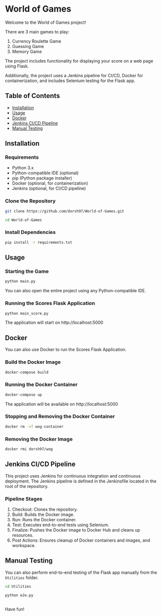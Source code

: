 # World of Games

Welcome to the World of Games project!

There are 3 main games to play:

1. Currency Roulette Game
2. Guessing Game
3. Memory Game

The project includes functionality for displaying your score on a web page using Flask.

Additionally, the project uses a Jenkins pipeline for CI/CD, Docker for containerization, and includes Selenium testing for the Flask app.

## Table of Contents
- [Installation](#installation)
- [Usage](#usage)
- [Docker](#docker)
- [Jenkins CI/CD Pipeline](#jenkins-cicd-pipeline)
- [Manual Testing](#manual-testing)

## Installation

### Requirements
- Python 3.x
- Python-compatible IDE (optional)
- pip (Python package installer)
- Docker (optional, for containerization)
- Jenkins (optional, for CI/CD pipeline)

### Clone the Repository
```bash
git clone https://github.com/dorsh97/World-of-Games.git
```
```bash
cd World-of-Games
```

### Install Dependencies
```bash
pip install -r requirements.txt
```

## Usage

### Starting the Game
```bash
python main.py
```
You can also open the entire project using any Python-compatible IDE.

### Running the Scores Flask Application
```bash
python main_score.py
```
The application will start on http://localhost:5000

## Docker

You can also use Docker to run the Scores Flask Application.

### Build the Docker Image
```bash
docker-compose build
```

### Running the Docker Container
```bash
docker-compose up
```
The application will be available on http://localhost:5000

### Stopping and Removing the Docker Container
```bash
docker rm -vf wog-container
```

### Removing the Docker Image
```bash
docker rmi dorsh97/wog
```

## Jenkins CI/CD Pipeline

This project uses Jenkins for continuous integration and continuous deployment. The Jenkins pipeline is defined in the Jenkinsfile located in the root of the repository.

### Pipeline Stages
1. Checkout: Clones the repository.
2. Build: Builds the Docker image.
3. Run: Runs the Docker container.
4. Test: Executes end-to-end tests using Selenium.
5. Finalize: Pushes the Docker image to Docker Hub and cleans up resources.
6. Post Actions: Ensures cleanup of Docker containers and images, and workspace.

## Manual Testing

You can also perform end-to-end testing of the Flask app manually from the `Utilities` folder.

```bash
cd Utilities
```
```bash
python e2e.py
```

##

Have fun!
